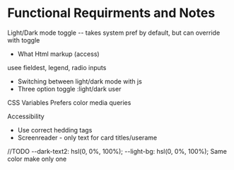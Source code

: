 # Functional Requirments and Notes

Light/Dark mode toggle -- takes system pref by default, but can override with toggle
- What Html markup (access)

usee fieldest, legend, radio inputs

- Switching between light/dark mode with  js
- Three option toggle :light/dark user

CSS Variables
Prefers color media queries

Accessibility
- Use correct hedding tags
- Screenreader - only text for card titles/userame

//TODO 
  --dark-text2: hsl(0, 0%, 100%);
  --light-bg: hsl(0, 0%, 100%);
  Same color make only one